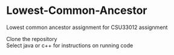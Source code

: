 # Lowest-Common-Ancestor
Lowest common ancestor assignment for CSU33012 assignment

Clone the repository<br />
Select java or c++ for instructions on running code
